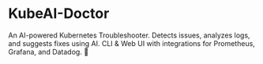 # KubeAI-Doctor
An AI-powered Kubernetes Troubleshooter. Detects issues, analyzes logs, and suggests fixes using AI. CLI &amp; Web UI with integrations for Prometheus, Grafana, and Datadog. 🚀
